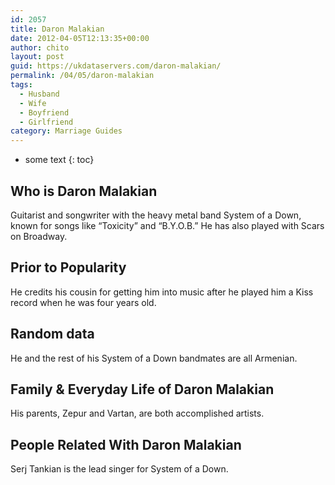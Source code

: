 ```yaml
---
id: 2057
title: Daron Malakian
date: 2012-04-05T12:13:35+00:00
author: chito
layout: post
guid: https://ukdataservers.com/daron-malakian/
permalink: /04/05/daron-malakian
tags:
  - Husband
  - Wife
  - Boyfriend
  - Girlfriend
category: Marriage Guides
---
```


* some text
{: toc}


## Who is  Daron Malakian
                  
                  
                  
Guitarist and songwriter with the heavy metal band System of a Down, known for songs like &#8220;Toxicity&#8221; and &#8220;B.Y.O.B.&#8221; He has also played with Scars on Broadway.
                  
                
                
                
## Prior to Popularity 
                  
                  
                  
He credits his cousin for getting him into music after he played him a Kiss record when he was four years old. 
                  
                
                
                
## Random data 
                  
                  
                  
He and the rest of his System of a Down bandmates are all Armenian.
                  
                
                
                
## Family & Everyday Life of Daron Malakian
                  
                  
                  
His parents, Zepur and Vartan, are both accomplished artists.
                  
                
                
                
## People Related With  Daron Malakian
                  
                  
                  
Serj Tankian is the lead singer for System of a Down.
                  
                
              
            
          
          
          
    
    
  
